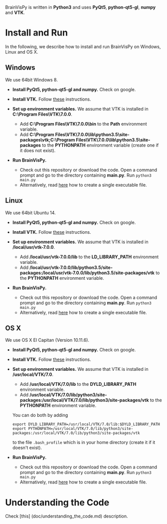 BrainVisPy is written in **Python3** and uses **PyQt5**,  **python-qt5-gl**, **numpy** and **VTK**.

# Install and Run

In the following, we describe how to install and run BrainVisPy on Windows, Linux and OS X.

## Windows

We use 64bit Windows 8.

* **Install PyQt5, python-qt5-gl and numpy.** Check on google.

* **Install VTK.** Follow [these](doc/install_vtk_win.md) instructions.

* **Set up environment variables.** We assume that VTK is installed in **C:\Program Files\VTK\7.0.0**.
  * Add **C:\Program Files\VTK\7.0.0\bin** to the **Path** environment variable.
  * Add **C:\Program Files\VTK\7.0.0\lib\python3.5\site-packages\vtk;C:\Program Files\VTK\7.0.0\lib\python3.5\site-packages** to the **PYTHONPATH** environment variable (create one if it does not exist).

* **Run BrainVisPy.**
  * Check out this repository or download the code. Open a command prompt and go to the directory containing **main.py**. Run `python3 main.py`
  * Alternatively, read [here](doc/single_executable_file.md) how to create a single executable file.


## Linux

We use 64bit Ubuntu 14.

* **Install PyQt5, python-qt5-gl and numpy.** Check on google.

* **Install VTK.** Follow [these](doc/install_vtk_linux.md) instructions.

* **Set up environment variables.** We assume that VTK is installed in **/local/usr/vtk-7.0.0**.
  * Add **/local/usr/vtk-7.0.0/lib** to the **LD_LIBRARY_PATH** environment variable.
  * Add **/local/usr/vtk-7.0.0/lib/python3.5/site-packages:/local/usr/vtk-7.0.0/lib/python3.5/site-packages/vtk** to the **PYTHONPATH** environment variable.

* **Run BrainVisPy.**
  * Check out this repository or download the code. Open a command prompt and go to the directory containing **main.py**. Run `python3 main.py`
  * Alternatively, read [here](doc/single_executable_file.md) how to create a single executable file.

## OS X

We use OS X El Capitan (Version 10.11.6).

* **Install PyQt5, python-qt5-gl and numpy.** Check on google.

* **Install VTK.** Follow [these](doc/install_vtk_osx.md) instructions.

* **Set up environment variables.** We assume that VTK is installed in **/usr/local/VTK/7.0**.
  * Add **/usr/local/VTK/7.0/lib** to the **DYLD_LIBRARY_PATH** environment variable.
  * Add **/usr/local/VTK/7.0/lib/python3/site-packages:/usr/local/VTK/7.0/lib/python3/site-packages/vtk** to the **PYTHONPATH** environment variable.

  You can do both by adding

      export DYLD_LIBRARY_PATH=/usr/local/VTK/7.0/lib:$DYLD_LIBRARY_PATH
      export PYTHONPATH=/usr/local/VTK/7.0/lib/python3/site-packages:/usr/local/VTK/7.0/lib/python3/site-packages/vtk

  to the file `.bash_profile` which is in your home directory (create it if it doesn't exist).

* **Run BrainVisPy.**
  * Check out this repository or download the code. Open a command prompt and go to the directory containing **main.py**. Run `python3 main.py`
  * Alternatively, read [here](doc/single_executable_file.md) how to create a single executable file.

# Understanding the Code

Check [this] (doc/understanding_the_code.md) description.

